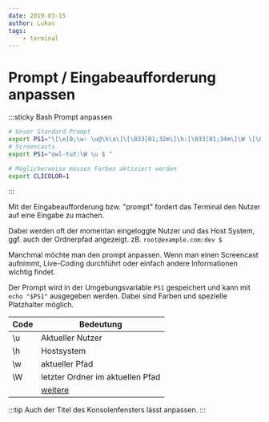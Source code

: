 ```yaml
---
date: 2019-03-15
author: Lukas
tags:
    - terminal
---
```

# Prompt / Eingabeaufforderung anpassen 

:::sticky Bash Prompt anpassen
```bash
# Unser Standard Prompt
export PS1="\[\e]0;\w: \u@\h\a\]\[\033[01;32m\]\h:[\033[01;34m\]\W \[\033[01;34m\]\u\[\033[00m\]\$ "
# Screencasts
export PS1="owl-tut:\W \u $ "

# Möglicherweise müssen Farben aktiviert werden
export CLICOLOR=1
```
:::

Mit der Eingabeaufforderung bzw. "prompt" fordert das Terminal den Nutzer auf eine Eingabe zu machen.

Dabei werden oft der momentan eingeloggte Nutzer und das Host System, ggf. auch der Ordnerpfad angezeigt.
zB. `root@example.com:dev $`

Manchmal möchte man den prompt anpassen. Wenn man einen Screencast aufnimmt, Live-Coding durchführt oder einfach andere Informationen wichtig findet.

Der Prompt wird in der Umgebungsvariable `PS1` gespeichert und kann mit `echo "$PS1"` ausgegeben werden.
Dabei sind Farben und spezielle Platzhalter möglich.

| Code | Bedeutung                                                        |
| ---- | ---------------------------------------------------------------- |
| \u   | Aktueller Nutzer                                                 |
| \h   | Hostsystem                                                       |
| \w   | aktueller Pfad                                                   |
| \W   | letzter Ordner im aktuellen Pfad                                 |
|      | [weitere](https://wiki.ubuntuusers.de/Bash/Prompt/#Zeichenkette) |

:::tip
Auch der Titel des Konsolenfensters lässt anpassen.
:::
